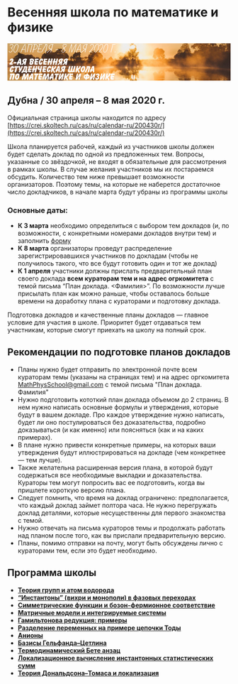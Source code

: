 # Весенняя школа по математике и физике

![Весенняя школа по математике и физике](./conf200430.jpg)

## Дубна / 30 апреля – 8 мая 2020 г.

Официальная страница школы находится по адресу [https://crei.skoltech.ru/cas/ru/calendar-ru/200430r/](https://crei.skoltech.ru/cas/ru/calendar-ru/200430r/)

Школа планируется рабочей, каждый из участников школы должен будет сделать доклад по одной из предложенных тем. Вопросы, указанные со звёздочкой, не входят в обязательные для рассмотрения в рамках школы. В случае желания участников мы их постараемся обсудить. Количество тем ниже превышает возможности организаторов. Поэтому темы, на которые не наберется достаточное число докладчиков, в начале марта будут убраны из программы школы

### Основные даты:
-  **К 3 марта** необходимо определиться с выбором тем докладов (и, по возможности, с конкретными номерами докладов внутри тем) и заполнить [форму](https://docs.google.com/forms/d/e/1FAIpQLSeW2S15pqZi3r3237gk7neTAmrCwYKqy9bFb03FNtfdSmGBmw/viewform)
-  **К 8 марта** организаторы проведут распределение зарегистрировавшихся участников по докладам (чтобы не получилось такого, что все будут готовить один и тот же доклад)
- **К 1 апреля** участники должны прислать предварительный план своего доклада **всем кураторам тем и на адрес огркомитета** с темой письма “План доклада. <Фамилия>”. По возможности лучше присылать план как можно раньше, чтобы оставалось больше времени на доработку плана с кураторами и подготовку доклада.

Подготовка докладов и качественные планы докладов — главное условие для участия в школе. Приоритет будет отдаваться тем участникам, которые смогут приехать на школу на полный срок.


## Рекомендации по подготовке планов докладов

- Планы нужно будет отправить по электронной почте всем кураторам темы (указаны на страницах тем) и на адрес оргкомитета <MathPhysSchool@gmail.com> с темой письма "План доклада. Фамилия"
- Нужно подготовить кототкий план доклада объемом до 2 страниц. В нем нужно написать основные формулы и утверждения, которые будут в вашем докладе. Про каждое утверждение нужно написать, будет ли оно постулироваться без доказательства, подробно доказываться (и как именно) или поясняться (как и на каких примерах).
- В плане нужно привести конкретные примеры, на которых ваши утверждения будут иллюстрироваться на докладе (чем конкретнее — тем лучше).
- Также желательна расширенная версия плана, в которой будут содержаться все необходимые выкладки и доказательства. Кураторы тем могут попросить вас ее подготовить, когда вы пришлете короткую версию плана.
- Следует помнить, что время на доклад ограничено: предполагается, что каждый доклад займет полтора часа. Не нужно перегружать доклад деталями, которые несущественны для первого знакомства с темой.
- Нужно отвечать на письма кураторов темы и продолжать работать над планом после того, как вы прислали предварительную версию.
- Планы, помимо отправки на почту, могут быть обсуждены лично с кураторами тем, если это будет необходимо.


## Программа школы
- [__Теория групп и атом водорода__](./hydrogen.md)
- [__“Инстантоны” (вихри и монополи) в фазовых переходах__](./BKT.md)
- [__Симметрические функции и бозон-фермионное соответствие__](./boson_fermion.md)
- [__Матричные модели и интегрируемые системы__](./matrix_models.md)
- [__Гамильтонова редукция: примеры__](./hamiltonian_reduction.md)
- [__Разделение переменных на примере цепочки Тоды__](./sep_var.md)
- [__Анионы__](./anyons.md)
- [__Базисы Гельфанда–Цетлина__](./Gelfand_Tsetlin.md)
- [__Термодинамический Бете анзац__](./tba.md)
- [__Локализационное вычисление инстантонных статистических сумм__](./localization.md)
- [__Теория Дональдсона–Томаса и локализация__](./DT.md)


